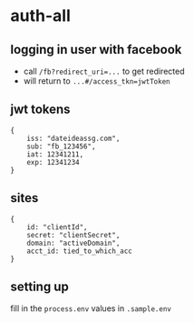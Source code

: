 # auth-all

## logging in user with facebook
- call `/fb?redirect_uri=...` to get redirected
- will return to `...#/access_tkn=jwtToken`

## jwt tokens
```
{
    iss: "dateideassg.com",
    sub: "fb_123456",
    iat: 12341211,
    exp: 12341234
}
```

## sites
```
{
    id: "clientId",
    secret: "clientSecret",
    domain: "activeDomain",
    acct_id: tied_to_which_acc
}
```

## setting up
fill in the `process.env` values in `.sample.env`
